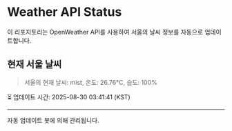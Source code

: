 
# Weather API Status

이 리포지토리는 OpenWeather API를 사용하여 서울의 날씨 정보를 자동으로 업데이트합니다.

## 현재 서울 날씨
> 서울의 현재 날씨: mist, 온도: 26.76°C, 습도: 100%

⏳ 업데이트 시간: 2025-08-30 03:41:41 (KST)

---
자동 업데이트 봇에 의해 관리됩니다.
